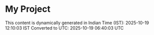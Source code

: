# My Project

This content is dynamically generated in Indian Time (IST): 2025-10-19 12:10:03 IST
Converted to UTC: 2025-10-19 06:40:03 UTC
